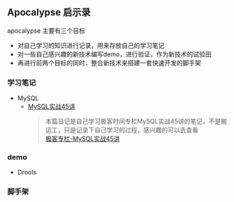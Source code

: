Apocalypse 启示录
-
apocalypse 主要有三个目标
- 对自己学习的知识进行记录，用来存放自己的学习笔记
- 对一些自己感兴趣的新技术编写demo，进行验证，作为新技术的试验田
- 再进行前两个目标的同时，整合新技术来搭建一套快速开发的脚手架  

### 学习笔记
- MySQL
    - [MySQL实战45讲](docs/note/mysql45.md)  
      > 本篇日记是自己学习极客时间专栏MySQL实战45讲的笔记，不是搬运工，只是记录下自己学习的过程，感兴趣的可以去查看  
        [极客专栏-MySQL实战45讲](https://time.geekbang.org/column/intro/139)
### demo
- Drools
### 脚手架
